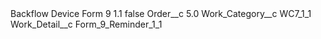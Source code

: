 <?xml version="1.0" encoding="UTF-8"?>
<CustomMetadata xmlns="http://soap.sforce.com/2006/04/metadata" xmlns:xsi="http://www.w3.org/2001/XMLSchema-instance" xmlns:xsd="http://www.w3.org/2001/XMLSchema">
    <label>Backflow Device Form 9 1.1</label>
    <protected>false</protected>
    <values>
        <field>Order__c</field>
        <value xsi:type="xsd:double">5.0</value>
    </values>
    <values>
        <field>Work_Category__c</field>
        <value xsi:type="xsd:string">WC7_1_1</value>
    </values>
    <values>
        <field>Work_Detail__c</field>
        <value xsi:type="xsd:string">Form_9_Reminder_1_1</value>
    </values>
</CustomMetadata>
